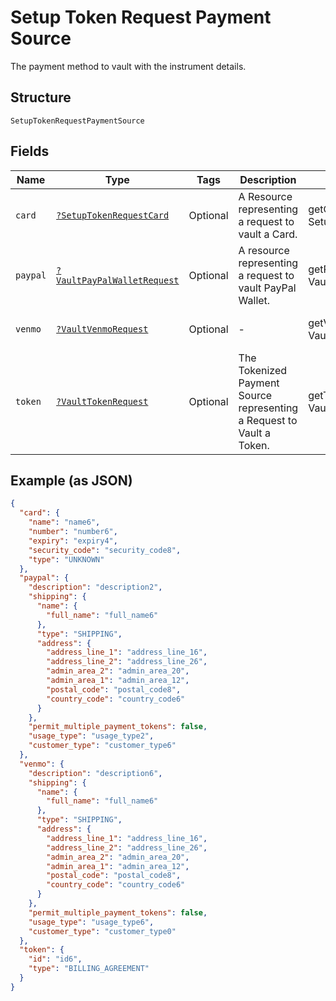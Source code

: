 
# Setup Token Request Payment Source

The payment method to vault with the instrument details.

## Structure

`SetupTokenRequestPaymentSource`

## Fields

| Name | Type | Tags | Description | Getter | Setter |
|  --- | --- | --- | --- | --- | --- |
| `card` | [`?SetupTokenRequestCard`](../../doc/models/setup-token-request-card.md) | Optional | A Resource representing a request to vault a Card. | getCard(): ?SetupTokenRequestCard | setCard(?SetupTokenRequestCard card): void |
| `paypal` | [`?VaultPayPalWalletRequest`](../../doc/models/vault-pay-pal-wallet-request.md) | Optional | A resource representing a request to vault PayPal Wallet. | getPaypal(): ?VaultPayPalWalletRequest | setPaypal(?VaultPayPalWalletRequest paypal): void |
| `venmo` | [`?VaultVenmoRequest`](../../doc/models/vault-venmo-request.md) | Optional | - | getVenmo(): ?VaultVenmoRequest | setVenmo(?VaultVenmoRequest venmo): void |
| `token` | [`?VaultTokenRequest`](../../doc/models/vault-token-request.md) | Optional | The Tokenized Payment Source representing a Request to Vault a Token. | getToken(): ?VaultTokenRequest | setToken(?VaultTokenRequest token): void |

## Example (as JSON)

```json
{
  "card": {
    "name": "name6",
    "number": "number6",
    "expiry": "expiry4",
    "security_code": "security_code8",
    "type": "UNKNOWN"
  },
  "paypal": {
    "description": "description2",
    "shipping": {
      "name": {
        "full_name": "full_name6"
      },
      "type": "SHIPPING",
      "address": {
        "address_line_1": "address_line_16",
        "address_line_2": "address_line_26",
        "admin_area_2": "admin_area_20",
        "admin_area_1": "admin_area_12",
        "postal_code": "postal_code8",
        "country_code": "country_code6"
      }
    },
    "permit_multiple_payment_tokens": false,
    "usage_type": "usage_type2",
    "customer_type": "customer_type6"
  },
  "venmo": {
    "description": "description6",
    "shipping": {
      "name": {
        "full_name": "full_name6"
      },
      "type": "SHIPPING",
      "address": {
        "address_line_1": "address_line_16",
        "address_line_2": "address_line_26",
        "admin_area_2": "admin_area_20",
        "admin_area_1": "admin_area_12",
        "postal_code": "postal_code8",
        "country_code": "country_code6"
      }
    },
    "permit_multiple_payment_tokens": false,
    "usage_type": "usage_type6",
    "customer_type": "customer_type0"
  },
  "token": {
    "id": "id6",
    "type": "BILLING_AGREEMENT"
  }
}
```

